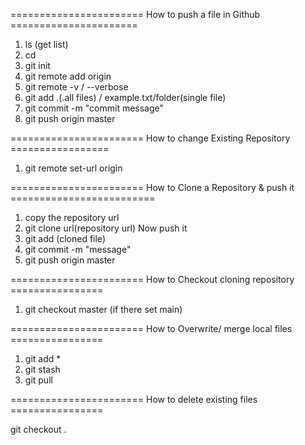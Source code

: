 ======================= How to push a file in Github ======================
1. ls (get list)
2. cd
3. git init
4. git remote add origin <gitLink>
5. git remote -v / --verbose
6. git add .(.all files) / example.txt/folder(single file)
7. git commit -m "commit message" 
8. git push origin master

=======================  How to change Existing Repository =================
1. git remote set-url origin <gitLink>

=======================  How to Clone a Repository & push it =========================
1. copy the repository url
2. git clone url(repository url)
Now push it
3. git add (cloned file)
4. git commit -m "message"
5. git push origin master


=======================  How to Checkout cloning repository ================
  
1. git checkout master   (if there set main)

=======================  How to Overwrite/ merge local files ================
1. git add *
2. git stash
3. git pull

=======================  How to delete existing files  ================

 git checkout .
